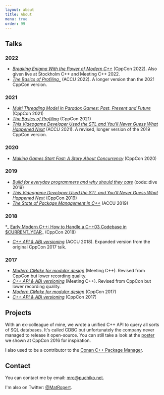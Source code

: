 ```yaml
---
layout: about
title: About
menu: true
order: 99
---
```


## Talks

### 2022

* _[Breaking Enigma With the Power of Modern C++](https://www.youtube.com/watch?v=zx3wX-fAv_o)_ (CppCon 2022). Also given live at Stockholm C++ and Meeting C++ 2022.
* _[The Basics of Profiling_](https://www.youtube.com/watch?v=vqeXRFW26kg)_ (ACCU 2022). A longer version than the 2021 CppCon version.

### 2021

* _[Multi Threading Model in Paradox Games: Past, Present and Future](https://www.youtube.com/watch?v=e_2z7uWouuk)_ (CppCon 2021)
* _[The Basics of Profiling](https://www.youtube.com/watch?v=dToaepIXW4s)_ (CppCon 2021) 
* _[This Videogame Developer Used the STL and You'll Never Guess What Happened Next](https://www.youtube.com/watch?v=xoEUO9DezV8)_
  (ACCU 2021). A revised, longer version of the 2019 CppCon version.

### 2020

* _[Making Games Start Fast: A Story About Concurrency](https://www.youtube.com/watch?v=TcuPIVKNSN0)_ (CppCon 2020)

### 2019

* _[Build for everyday programmers and why should they care](https://www.youtube.com/watch?v=Car3fQXm6Rs)_ (code::dive 2019)
* _[This Videogame Developer Used the STL and You'll Never Guess What Happened Next](https://www.youtube.com/watch?v=6hC9IxqdDDw)_
  (CppCon 2019)
* _[The State of Package Management in C++](https://www.youtube.com/watch?v=k99_qbB2FvM)_ (ACCU 2019)

### 2018

*_ [Early Modern C++: How to Handle a C++03 Codebase in $CURRENT_YEAR](https://www.youtube.com/watch?v=76uHxUi6L5g)_ (CppCon 2018)
* _[C++ API & ABI versioning](https://www.youtube.com/watch?v=455A97XJLNk)_ (ACCU 2018). Expanded version from the original CppCon 2017 talk.

### 2017


* _[Modern CMake for modular design](https://www.youtube.com/watch?v=ztrnb-bVVPo)_ (Meeting C++). Revised from CppCon but lower recording quality.
* _[C++ API & ABI versioning](https://www.youtube.com/watch?v=k9PLRAnnEmE)_ (Meeting C++). Revised from CppCon but lower recording quality.
* _[Modern CMake for modular design](https://www.youtube.com/watch?v=eC9-iRN2b04)_ (CppCon 2017)
* _[C++ API & ABI versioning](https://www.youtube.com/watch?v=Ia3IDPjA-d0)_ (CppCon 2017)


## Projects

With an ex-colleague of mine, we wrote a unified C++ API to query all sorts of SQL databases.
It's called CDBC but unfortunately the company never managed to release it open-source.
You can still take a look at the [poster](https://github.com/murex/cdbc/blob/master/poster/CDBC%20CppCon%202016%20Poster.pdf)
we shown at CppCon 2016 for inspiration.

I also used to be a contributor to the [Conan C++ Package Manager](https://www.conan.io/).

## Contact

You can contact me by email: [mro@puchiko.net](mailto:mro@puchiko.net).

I'm also on Twitter: [@MatRopert](https://twitter.com/MatRopert).
